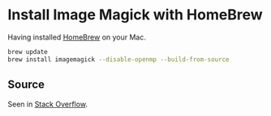 # Install Image Magick with HomeBrew

Having installed [HomeBrew](http://brew.sh/) on your Mac.

```bash
brew update
brew install imagemagick --disable-openmp --build-from-source
```

## Source

Seen in [Stack Overflow](http://stackoverflow.com/questions/25460047/cant-install-imagemagick-with-brew-on-mac-os-x-mavericks).